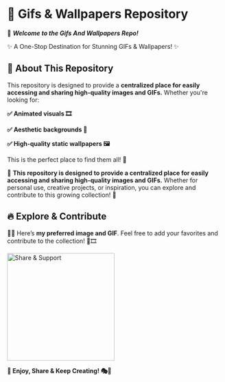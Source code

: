 <h1> 🎨 Gifs & Wallpapers Repository </h1>

📂 **_Welcome to the Gifs And Wallpapers Repo!_**

✨ A One-Stop Destination for Stunning GIFs & Wallpapers! ✨

## 📌 About This Repository

This repository is designed to provide a **centralized place for easily accessing and sharing high-quality images and GIFs.** Whether you're looking for:

**✅ Animated visuals 🎞️**

**✅ Aesthetic backgrounds 🌅**

**✅ High-quality static wallpapers 🖼️**

This is the perfect place to find them all! 🚀

📌 **This repository is designed to provide a centralized place for easily accessing and sharing high-quality images and GIFs.** Whether for personal use, creative projects, or inspiration, you can explore and contribute to this growing collection! 🌟

## 🔥 Explore & Contribute

📸✨ Here’s **my preferred image and GIF**. Feel free to add your favorites and contribute to the collection! 🎨🎞️

 <img src="https://media.giphy.com/media/jt7bAtEijhurm/giphy.gif" width="250" alt="Share & Support"/> 

**🚀 Enjoy, Share & Keep Creating! 🎭🎨**
